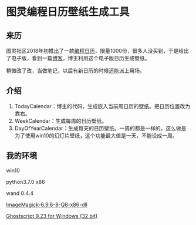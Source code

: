 # 图灵编程日历壁纸生成工具

## 来历

图灵社区2018年初推出了一款[编程日历](http://www.ituring.com.cn/book/2625)，限量1000份，很多人没买到，于是给出了电子版，看到一篇[博客](https://www.jianshu.com/p/912ce01d4752)，博主利用这个电子版日历生成壁纸。

稍微改了改，当做笔记，以后有新日历的时候还能派上用场。

## 介绍

1. TodayCalendar：博主的代码，生成嵌入当前周日历的壁纸。把日历位置改为靠右。
2. WeekCalendar：生成每周的日历壁纸。
3. DayOfYearCalendar：生成每天的日历壁纸。一周的都是一样的，这么做是为了使用win10的幻灯片壁纸，这个功能最大值是一天，不能设成一周。

## 我的环境

win10

python3.7.0 x86

wand 0.4.4

[ImageMagick-6.9.6-8-Q8-x86-dll](https://ftp.icm.edu.pl/packages/ImageMagick/binaries/)

[Ghostscript 9.23 for Windows (32 bit)](https://www.ghostscript.com/download/gsdnld.html)